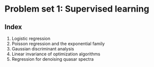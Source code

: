 # Problem set 1: Supervised learning

## Index
1. Logistic regression
2. Poisson regression and the exponential family
3. Gaussian discriminant analysis
4. Linear invariance of optimization algorithms
5. Regression for denoising quasar spectra
